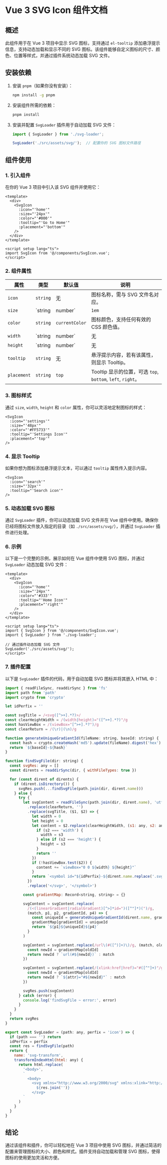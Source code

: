 # Vue 3 SVG Icon 组件文档

## 概述

此组件用于在 Vue 3 项目中显示 SVG 图标，支持通过 `el-tooltip` 添加悬浮提示信息，支持动态加载和显示不同的 SVG 图标。该组件能够自定义图标的尺寸、颜色、位置等样式，并通过插件系统动态加载 SVG 文件。

## 安装依赖

1. 安装 `pnpm`（如果你没有安装）：
   ```bash
   npm install -g pnpm
   ```

2. 安装组件所需的依赖：
   ```bash
   pnpm install
   ```

3. 安装并配置 `SvgLoader` 插件用于自动加载 SVG 文件：
   ```javascript
   import { SvgLoader } from './svg-loader';
   
   SvgLoader('./src/assets/svg/');  // 配置你的 SVG 图标文件路径
   ```

## 组件使用

### 1. 引入组件

在你的 Vue 3 项目中引入该 SVG 组件并使用它：

```vue
<template>
  <div>
    <SvgIcon
      :icon="'home'"
      :size="'24px'"
      :color="'#000'"
      :tooltip="'Go to Home'"
      :placement="'bottom'"
    />
  </div>
</template>

<script setup lang="ts">
import SvgIcon from '@/components/SvgIcon.vue';
</script>
```

### 2. 组件属性

| 属性       | 类型            | 默认值       | 说明                                                  |
|------------|-----------------|--------------|-------------------------------------------------------|
| `icon`     | `string`        | 无           | 图标名称，需与 SVG 文件名对应。                        |
| `size`     | `string | number`| `1em`        | 图标大小，支持 `px`, `em`, `%` 等单位。               |
| `color`    | `string`        | `currentColor`| 图标颜色，支持任何有效的 CSS 颜色值。                 |
| `width`    | `string | number`| 无           | 图标宽度，可选。                                      |
| `height`   | `string | number`| 无           | 图标高度，可选。                                      |
| `tooltip`  | `string`        | 无           | 悬浮提示内容，若有该属性，则显示 Tooltip。             |
| `placement`| `string`        | `top`        | Tooltip 显示的位置，可选 `top`, `bottom`, `left`, `right`。 |

### 3. 图标样式

通过 `size`, `width`, `height` 和 `color` 属性，你可以灵活地定制图标的样式：

```vue
<SvgIcon
  :icon="'settings'"
  :size="'48px'"
  :color="'#FF5733'"
  :tooltip="'Settings Icon'"
  :placement="'top'"
/>
```

### 4. 显示 Tooltip

如果你想为图标添加悬浮提示文本，可以通过 `tooltip` 属性传入提示内容。

```vue
<SvgIcon
  :icon="'search'"
  :size="'32px'"
  :tooltip="'Search icon'"
/>
```

### 5. 动态加载 SVG 图标

通过 `SvgLoader` 插件，你可以动态加载 SVG 文件并在 Vue 组件中使用。确保你已经将图标文件放入指定的目录（如 `./src/assets/svg/`），并通过 `SvgLoader` 插件进行处理。

### 6. 示例

以下是一个完整的示例，展示如何在 Vue 组件中使用 SVG 图标，并通过 `SvgLoader` 动态加载 SVG 文件：

```vue
<template>
  <div>
    <SvgIcon
      :icon="'home'"
      :size="'24px'"
      :color="'#333'"
      :tooltip="'Home Icon'"
      :placement="'right'"
    />
  </div>
</template>

<script setup lang="ts">
import { SvgIcon } from '@/components/SvgIcon.vue';
import { SvgLoader } from './svg-loader';

// 通过插件动态加载 SVG 文件
SvgLoader('./src/assets/svg/');
</script>
```

### 7. 插件配置

以下是 `SvgLoader` 插件的代码，用于自动加载 SVG 图标并将其嵌入 HTML 中：

```javascript
import { readFileSync, readdirSync } from 'fs'
import path from 'path'
import crypto from 'crypto'

let idPerfix = ''

const svgTitle = /<svg([^>+].*?)>/
const clearHeightWidth = /(width|height)="([^>+].*?)"/g
const hasViewBox = /(viewBox="[^>+].*?")/g
const clearReturn = /(\r)|(\n)/g

function generateUniqueGradientId(fileName: string, baseId: string) {
  const hash = crypto.createHash('md5').update(fileName).digest('hex').substring(0, 6)
  return `${baseId}-${hash}`
}

function findSvgFile(dir: string) {
  const svgRes: any = []
  const dirents = readdirSync(dir, { withFileTypes: true })

  for (const dirent of dirents) {
    if (dirent.isDirectory()) {
      svgRes.push(...findSvgFile(path.join(dir, dirent.name)))
    } else {
      try {
        let svgContent = readFileSync(path.join(dir, dirent.name), 'utf-8')
          .replace(clearReturn, '')
          .replace(svgTitle, ($1, $2) => {
            let width = 0
            let height = 0
            let content = $2.replace(clearHeightWidth, (s1: any, s2: any, s3: any) => {
              if (s2 === 'width') {
                width = s3
              } else if (s2 === 'height') {
                height = s3
              }
              return ''
            })
            if (!hasViewBox.test($2)) {
              content += `viewBox="0 0 ${width} ${height}"`
            }
            return `<symbol id="${idPerfix}-${dirent.name.replace('.svg', '')}" ${content}>`
          })
          .replace('</svg>', '</symbol>')

        const gradientMap: Record<string, string> = {}

        svgContent = svgContent.replace(
          /(<(linearGradient|radialGradient)[^>]*id=")([^"]*)(")/g,
          (match, p1, p2, gradientId, p4) => {
            const uniqueId = generateUniqueGradientId(dirent.name, gradientId)
            gradientMap[gradientId] = uniqueId
            return `${p1}${uniqueId}${p4}`
          }
        )

        svgContent = svgContent.replace(/url\(#([^)]+)\)/g, (match, oldId) => {
          const newId = gradientMap[oldId]
          return newId ? `url(#${newId})` : match
        })

        svgContent = svgContent.replace(/(xlink:href|href)="#([^"]+)"/g, (match, attr, oldId) => {
          const newId = gradientMap[oldId]
          return newId ? `${attr}="#${newId}"` : match
        })

        svgRes.push(svgContent)
      } catch (error) {
        console.log('findSvgFile ~ error:', error)
      }
    }
  }
  return svgRes
}

export const SvgLoader = (path: any, perfix = 'icon') => {
  if (path === '') return
  idPerfix = perfix
  const res = findSvgFile(path)
  return {
    name: 'svg-transform',
    transformIndexHtml(html: any) {
      return html.replace(
        '<body>',
        `
          <body>
            <svg xmlns="http://www.w3.org/2000/svg" xmlns:xlink="http://www.w3.org/1999/xlink" style="position: absolute; width: 0; height: 0">
              ${res.join('')}
            </svg>
        `
      )
    }
  }
}
```

## 结论

通过该组件和插件，你可以轻松地在 Vue 3 项目中使用 SVG 图标，并通过简洁的配置来管理图标的大小、颜色和样式。插件支持自动加载和管理 SVG 图标，使得图标的使用更加灵活和方便。
